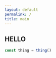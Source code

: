```yaml
---
layout: default
permalink: /
title: main
---
```


## HELLO

```javascript
const thing = thing()
```

